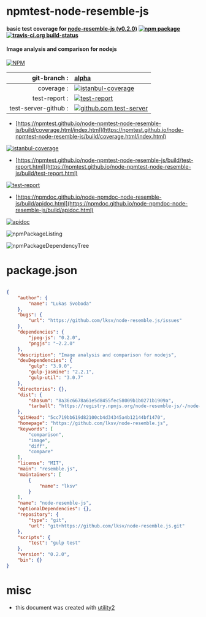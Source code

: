 # npmtest-node-resemble-js

#### basic test coverage for  [node-resemble-js (v0.2.0)](https://github.com/lksv/node-resemble.js)  [![npm package](https://img.shields.io/npm/v/npmtest-node-resemble-js.svg?style=flat-square)](https://www.npmjs.org/package/npmtest-node-resemble-js) [![travis-ci.org build-status](https://api.travis-ci.org/npmtest/node-npmtest-node-resemble-js.svg)](https://travis-ci.org/npmtest/node-npmtest-node-resemble-js)

#### Image analysis and comparison for nodejs

[![NPM](https://nodei.co/npm/node-resemble-js.png?downloads=true&downloadRank=true&stars=true)](https://www.npmjs.com/package/node-resemble-js)

| git-branch : | [alpha](https://github.com/npmtest/node-npmtest-node-resemble-js/tree/alpha)|
|--:|:--|
| coverage : | [![istanbul-coverage](https://npmtest.github.io/node-npmtest-node-resemble-js/build/coverage.badge.svg)](https://npmtest.github.io/node-npmtest-node-resemble-js/build/coverage.html/index.html)|
| test-report : | [![test-report](https://npmtest.github.io/node-npmtest-node-resemble-js/build/test-report.badge.svg)](https://npmtest.github.io/node-npmtest-node-resemble-js/build/test-report.html)|
| test-server-github : | [![github.com test-server](https://npmtest.github.io/node-npmtest-node-resemble-js/GitHub-Mark-32px.png)](https://npmtest.github.io/node-npmtest-node-resemble-js/build/app/index.html) | | build-artifacts : | [![build-artifacts](https://npmtest.github.io/node-npmtest-node-resemble-js/glyphicons_144_folder_open.png)](https://github.com/npmtest/node-npmtest-node-resemble-js/tree/gh-pages/build)|

- [https://npmtest.github.io/node-npmtest-node-resemble-js/build/coverage.html/index.html](https://npmtest.github.io/node-npmtest-node-resemble-js/build/coverage.html/index.html)

[![istanbul-coverage](https://npmtest.github.io/node-npmtest-node-resemble-js/build/screenCapture.buildCi.browser.%252Ftmp%252Fbuild%252Fcoverage.lib.html.png)](https://npmtest.github.io/node-npmtest-node-resemble-js/build/coverage.html/index.html)

- [https://npmtest.github.io/node-npmtest-node-resemble-js/build/test-report.html](https://npmtest.github.io/node-npmtest-node-resemble-js/build/test-report.html)

[![test-report](https://npmtest.github.io/node-npmtest-node-resemble-js/build/screenCapture.buildCi.browser.%252Ftmp%252Fbuild%252Ftest-report.html.png)](https://npmtest.github.io/node-npmtest-node-resemble-js/build/test-report.html)

- [https://npmdoc.github.io/node-npmdoc-node-resemble-js/build/apidoc.html](https://npmdoc.github.io/node-npmdoc-node-resemble-js/build/apidoc.html)

[![apidoc](https://npmdoc.github.io/node-npmdoc-node-resemble-js/build/screenCapture.buildCi.browser.%252Ftmp%252Fbuild%252Fapidoc.html.png)](https://npmdoc.github.io/node-npmdoc-node-resemble-js/build/apidoc.html)

![npmPackageListing](https://npmtest.github.io/node-npmtest-node-resemble-js/build/screenCapture.npmPackageListing.svg)

![npmPackageDependencyTree](https://npmtest.github.io/node-npmtest-node-resemble-js/build/screenCapture.npmPackageDependencyTree.svg)



# package.json

```json

{
    "author": {
        "name": "Lukas Svoboda"
    },
    "bugs": {
        "url": "https://github.com/lksv/node-resemble.js/issues"
    },
    "dependencies": {
        "jpeg-js": "0.2.0",
        "pngjs": "~2.2.0"
    },
    "description": "Image analysis and comparison for nodejs",
    "devDependencies": {
        "gulp": "3.9.0",
        "gulp-jasmine": "2.2.1",
        "gulp-util": "3.0.7"
    },
    "directories": {},
    "dist": {
        "shasum": "8a36c6678a61e5d8455fec58009b1b0271b1909a",
        "tarball": "https://registry.npmjs.org/node-resemble-js/-/node-resemble-js-0.2.0.tgz"
    },
    "gitHead": "5cc719bb619d82100cb4d34345a4b12144bf1470",
    "homepage": "https://github.com/lksv/node-resemble.js",
    "keywords": [
        "comparison",
        "image",
        "diff",
        "compare"
    ],
    "license": "MIT",
    "main": "resemble.js",
    "maintainers": [
        {
            "name": "lksv"
        }
    ],
    "name": "node-resemble-js",
    "optionalDependencies": {},
    "repository": {
        "type": "git",
        "url": "git+https://github.com/lksv/node-resemble.js.git"
    },
    "scripts": {
        "test": "gulp test"
    },
    "version": "0.2.0",
    "bin": {}
}
```



# misc
- this document was created with [utility2](https://github.com/kaizhu256/node-utility2)
